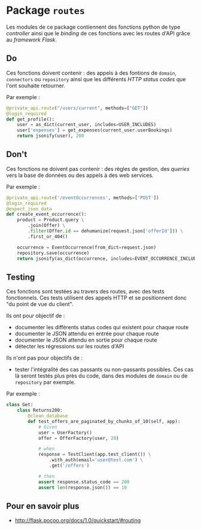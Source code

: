 # Package `routes`

Les modules de ce package contiennent des fonctions python de type _controller_ ainsi que le _binding_ de ces fonctions
avec les routes d'API grâce au _framework Flask_.

## Do

Ces fonctions doivent contenir : des appels à des fontions de `domain`, `connectors` ou `repository` ainsi que
les différents _HTTP status codes_ que l'ont souhaite retourner.

Par exemple :

```python
@private_api.route("/users/current", methods=["GET"])
@login_required
def get_profile():
    user = as_dict(current_user, includes=USER_INCLUDES)
    user['expenses'] = get_expenses(current_user.userBookings)
    return jsonify(user), 200
```

## Don't

Ces fonctions ne doivent pas contenir : des règles de gestion, des _queries_ vers la base de données ou des appels à des
web services.

Par exemple :

```python
@private_api.route('/eventOccurrences', methods=['POST'])
@login_required
@expect_json_data
def create_event_occurrence():
    product = Product.query \
        .join(Offer) \
        .filter(Offer.id == dehumanize(request.json['offerId'])) \
        .first_or_404()

    occurrence = EventOccurrence(from_dict=request.json)
    repository.save(occurrence)
    return jsonify(as_dict(occurrence, includes=EVENT_OCCURRENCE_INCLUDES)), 201
```

## Testing

Ces fonctions sont testées au travers des routes, avec des tests fonctionnels. Ces tests utilisent des appels HTTP et
se positionnent donc "du point de vue du client".

Ils ont pour objectif de :

- documenter les différents status codes qui existent pour chaque route
- documenter le JSON attendu en entrée pour chaque route
- documenter le JSON attendu en sortie pour chaque route
- détecter les régressions sur les routes d'API

Ils n'ont pas pour objectifs de :

- tester l'intégralité des cas passants ou non-passants possibles. Ces cas là seront testés plus près du code, dans des
  modules de `domain` ou de `repository` par exemple.

Par exemple :

```python
class Get:
    class Returns200:
        @clean_database
        def test_offers_are_paginated_by_chunks_of_10(self, app):
            # Given
            user = UserFactory()
            offer = OfferFactory(user, 20)

            # when
            response = TestClient(app.test_client()) \
                .with_auth(email='user@test.com') \
                .get('/offers')

            # then
            assert response.status_code == 200
            assert len(response.json()) == 10
```

## Pour en savoir plus

- http://flask.pocoo.org/docs/1.0/quickstart/#routing
